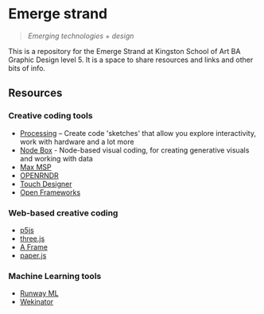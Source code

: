 # Emerge strand
> *Emerging technologies + design*

This is a repository for the Emerge Strand at Kingston School of Art BA Graphic Design level 5. It is a space to share resources and links and other bits of info.

## Resources

### Creative coding tools

- [Processing](https://processing.org/) – Create code 'sketches' that allow you explore interactivity, work with hardware and a lot more
- [Node Box](https://www.nodebox.net/) - Node-based visual coding, for creating generative visuals and working with data
- [Max MSP](https://cycling74.com/)
- [OPENRNDR](https://openrndr.org/)
- [Touch Designer](https://derivative.ca/)
- [Open Frameworks](https://openframeworks.cc/)

### Web-based creative coding

- [p5js](https://p5js.org/)
- [three.js](https://threejs.org/)
- [A Frame](https://aframe.io/)
- [paper.js](http://paperjs.org/)

### Machine Learning tools
- [Runway ML](https://runwayml.com/)
- [Wekinator](http://www.wekinator.org/)

